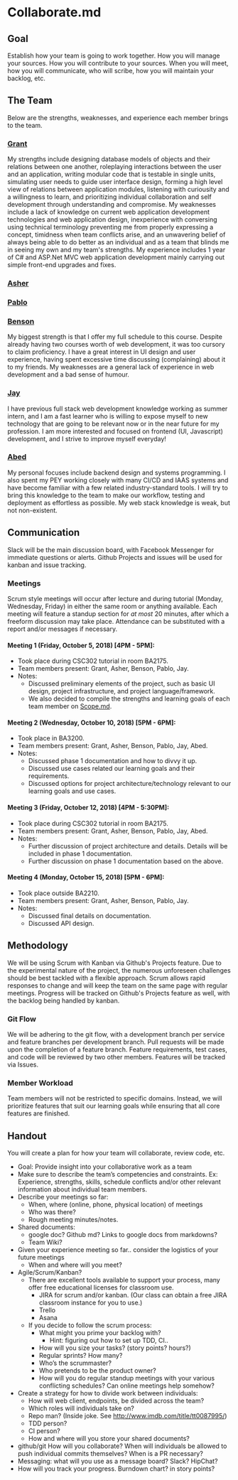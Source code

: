 # Collaborate.md

## Goal
Establish how your team is going to work together. How you will manage your sources. How you will contribute to your sources. When you will meet, how you will communicate, who will scribe, how you will maintain your backlog, etc.

## The Team
Below are the strengths, weaknesses, and experience each member brings to the team.
### [Grant](https://github.com/wonggran)
My strengths include designing database models of objects and their relations between one another, roleplaying interactions between the user and an application, writing modular code that is testable in single units, simulating user needs to guide user interface design, forming a high level view of relations between application modules, listening with curiousity and a willingness to learn, and prioritizing individual collaboration and self development through understanding and compromise. My weaknesses include a lack of knowledge on current web application development technologies and web application design, inexperience with conversing using technical terminology preventing me from properly expressing a concept, timidness when team conflicts arise, and an unwavering belief of always being able to do better as an individual and as a team that blinds me in seeing my own and my team's strengths. My experience includes 1 year of C# and ASP.Net MVC web application development mainly carrying out simple front-end upgrades and fixes.

### [Asher]()

### [Pablo]()

### [Benson](https://github.com/bensonchan)
My biggest strength is that I offer my full schedule to this course. Despite already having two courses worth of web development, it was too cursory to claim proficiency. I have a great interest in UI design and user experience, having spent excessive time discussing (complaining) about it to my friends. My weaknesses are a general lack of experience in web development and a bad sense of humour.

### [Jay](https://github.com/JZ6)
I have previous full stack web development knowledge working as summer intern, and I am a fast learner who is willing to expose myself to new technology that are going to be relevant now or in the near future for my profession. I am more interested and focused on frontend (UI, Javascript) development, and I strive to improve myself everyday!

### [Abed](https://github.com/abedef)
My personal focuses include backend design and systems programming. I also
spent my PEY working closely with many CI/CD and IAAS systems and have become
familiar with a few related industry-standard tools. I will try to bring this
knowledge to the team to make our workflow, testing and deployment as
effortless as possible. My web stack knowledge is weak, but not non-existent.

## Communication
Slack will be the main discussion board, with Facebook Messenger for immediate questions or alerts. Github Projects and issues will be used for kanban and issue tracking.

### Meetings
Scrum style meetings will occur after lecture and during tutorial (Monday, Wednesday, Friday) in either the same room or anything available. Each meeting will feature a standup section for *at most* 20 minutes, after which a freeform discussion may take place. Attendance can be substituted with a report and/or messages if necessary.

#### Meeting 1 (Friday, October 5, 2018) [4PM - 5PM]:
* Took place during CSC302 tutorial in room BA2175.
* Team members present: Grant, Asher, Benson, Pablo, Jay.
* Notes: 
  * Discussed preliminary elements of the project, such as basic UI design, project infrastructure, and project language/framework. 
  * We also decided to compile the strengths and learning goals of each team member on [Scope.md](Scope.md).
  
#### Meeting 2 (Wednesday, October 10, 2018) [5PM - 6PM]:
* Took place in BA3200.
* Team members present: Grant, Asher, Benson, Pablo, Jay, Abed.
* Notes:
  * Discussed phase 1 documentation and how to divvy it up.
  * Discussed use cases related our learning goals and their requirements.
  * Discussed options for project architecture/technology relevant to our learning goals and use cases.
  
#### Meeting 3 (Friday, October 12, 2018) [4PM - 5:30PM]:
* Took place during CSC302 tutorial in room BA2175.
* Team members present: Grant, Asher, Benson, Pablo, Jay, Abed.
* Notes:
  * Further discussion of project architecture and details. Details will be included in phase 1 documentation.
  * Further discussion on phase 1 documentation based on the above.

#### Meeting 4 (Monday, October 15, 2018) [5PM - 6PM]:
* Took place outside BA2210.
* Team members present: Grant, Asher, Benson, Pablo, Jay.
* Notes:
  * Discussed final details on documentation.
  * Discussed API design.

## Methodology
We will be using Scrum with Kanban via Github's Projects feature. Due to the experimental nature of the project, the numerous unforeseen challenges should be best tackled with a flexible approach. Scrum allows rapid responses to change and will keep the team on the same page with regular meetings. Progress will be tracked on Github's Projects feature as well, with the backlog being handled by kanban.

### Git Flow
We will be adhering to the git flow, with a development branch per service and feature branches per development branch. Pull requests will be made upon the completion of a feature branch. Feature requirements, test cases, and code will be reviewed by two other members. Features will be tracked via Issues.

### Member Workload
Team members will not be restricted to specific domains. Instead, we will prioritize features that suit our learning goals while ensuring that all core features are finished.

## Handout
You will create a plan for how your team will collaborate, review code, etc.
* Goal: Provide insight into your collaborative work as a team
* Make sure to describe the team’s competencies and constraints. Ex: Experience, strengths, skills, schedule conflicts and/or other relevant information about individual team members.
* Describe your meetings so far:
  * When, where (online, phone, physical location) of meetings
  * Who was there?
  * Rough meeting minutes/notes.
* Shared documents:
  * google doc? Github md? Links to google docs from markdowns?
  * Team Wiki?
* Given your experience meeting so far.. consider the logistics of your future meetings
  * When and where will you meet? 
* Agile/Scrum/Kanban?
  * There are excellent tools available to support your process, many offer free educational licenses for classroom use.
    * JIRA for scrum and/or kanban. (Our class can obtain a free JIRA classroom instance for you to use.)
    * Trello
    * Asana
  * If you decide to follow the scrum process:
    * What might you prime your backlog with?
      * Hint: figuring out how to set up TDD, CI..
    * How will you size your tasks? (story points? hours?)
    * Regular sprints? How many?
    * Who’s the scrummaster?
    * Who pretends to be the product owner?
    * How will you do regular standup meetings with your various conflicting schedules? Can online meetings help somehow?
* Create a strategy for how to divide work between individuals:
  * How will web client, endpoints, be divided across the team?
  * Which roles will individuals take on?
  * Repo man? (Inside joke. See http://www.imdb.com/title/tt0087995/) 
  * TDD person?
  * CI person?
  * How and where will you store your shared documents?
* github/git How will you collaborate? When will individuals be allowed to push individual commits themselves? When is a PR necessary?
* Messaging: what will you use as a message board? Slack? HipChat? 
* How will you track your progress. Burndown chart? in story points?

